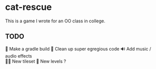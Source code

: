 # cat-rescue

This is a game I wrote for an OO class in college.

## TODO
🔨 Make a gradle build 
🛀 Clean up super egregious code 
🔊 Add music / audio effects  
👩‍🎨 New tileset 
🤔 New levels ?  
